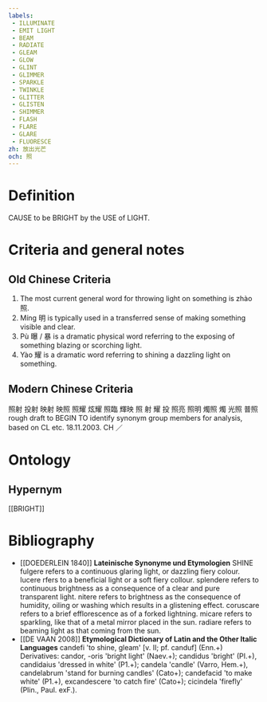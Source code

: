 ```yaml
---
labels: 
 - ILLUMINATE
 - EMIT LIGHT
 - BEAM
 - RADIATE
 - GLEAM
 - GLOW
 - GLINT
 - GLIMMER
 - SPARKLE
 - TWINKLE
 - GLITTER
 - GLISTEN
 - SHIMMER
 - FLASH
 - FLARE
 - GLARE
 - FLUORESCE
zh: 放出光芒
och: 照
---
```


# Definition
CAUSE to be BRIGHT by the USE of LIGHT.
# Criteria and general notes
## Old Chinese Criteria
1. The most current general word for throwing light on something is zhào 照.
2. Míng 明 is typically used in a transferred sense of making something visible and clear.
3. Pù 曝 / 暴 is a dramatic physical word referring to the exposing of something blazing or scorching light.
4. Yào 耀 is a dramatic word referring to shining a dazzling light on something.
## Modern Chinese Criteria
照射
投射
映射
映照
照耀
炫耀
照臨
輝映
照
射
耀
投
照亮
照明
燭照
燭
光照
普照
rough draft to BEGIN TO identify synonym group members for analysis, based on CL etc. 18.11.2003. CH ／
# Ontology

## Hypernym
[[BRIGHT]]
# Bibliography
- [[DOEDERLEIN 1840]]
**Lateinische Synonyme und Etymologien** 
SHINE
fulgere refers to a continuous glaring light, or dazzling fiery colour.
lucere rfers to a beneficial light or a soft fiery collour.
splendere refers to continuous brightness as a consequence of a clear and pure transparent light.
nitere refers to brightness as the consequence of humidity, oiling or washing which results in a glistening effect.
coruscare refers to a brief efflorescence as of a forked lightning.
micare refers to sparkling, like that of a metal mirror placed in the sun.
radiare refers to beaming light as that coming from the sun.
- [[DE VAAN 2008]]
**Etymological Dictionary of Latin and the Other Italic Languages** 
candefi 'to shine, gleam' [v. II; pf. canduf] (Enn.+)
Derivatives: candor, -oris 'bright light' (Naev.+); candidus 'bright' (PI.+),
candidaius 'dressed in white' (P1.+); candela 'candle' (Varro, Hem.+), candelabrum
'stand for burning candles' (Cato+); candefacid 'to make white' (P1.+), excandescere
'to catch fire' (Cato+); cicindela 'firefly' (Plin., Paul. exF.).